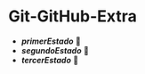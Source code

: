 # Git-GitHub-Extra
+ ***primerEstado*** :jack_o_lantern:
+ ***segundoEstado*** :balloon:
+ ***tercerEstado*** :confetti_ball: